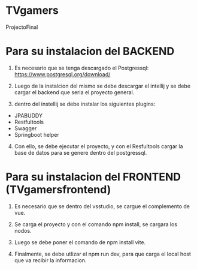 # TVgamers
ProjectoFinal

# Para su instalacion del BACKEND

1. Es necesario que se tenga descargado el Postgressql:
https://www.postgresql.org/download/

2. Luego de la instalcion del mismo se debe descargar el intellij y se debe cargar el backend que seria el proyecto general.

3. dentro del instellij se debe instalar los siguientes plugins:
- JPABUDDY
- Restfultools
- Swagger
- Springboot helper

4. Con ello, se debe ejecutar el proyecto, y con el Resfultools cargar la base de datos para se genere dentro del postgressql.


# Para su instalacion del FRONTEND (TVgamersfrontend)

1. Es necesario que se dentro del vsstudio, se cargue el complemento de vue.

2. Se carga el proyecto y con el comando npm install, se cargara los nodos.

3. Luego se debe poner el comando de npm install vite.

4. Finalmente, se debe utlizar el npm run dev, para que carga el local host que va recibir la informacion.
